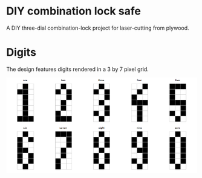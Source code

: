 # DIY combination lock safe

A DIY three-dial combination-lock project for laser-cutting from plywood.

# Digits

The design features digits rendered in a 3 by 7 pixel grid.

<img src="https://raw.githubusercontent.com/SzymonNowakowski/DIY_combination_lock_safe/master/digits.png" 
alt="pixelated digits">
